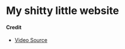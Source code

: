 # My shitty little website

#### Credit

* [Video Source](https://www.youtube.com/watch?v=JrLHJp-h2VM)